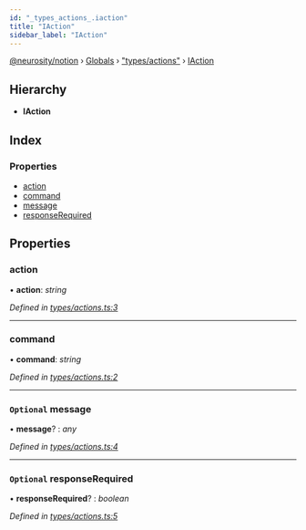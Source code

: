 ```yaml
---
id: "_types_actions_.iaction"
title: "IAction"
sidebar_label: "IAction"
---
```


[@neurosity/notion](../index.md) › [Globals](../globals.md) › ["types/actions"](../modules/_types_actions_.md) › [IAction](_types_actions_.iaction.md)

## Hierarchy

* **IAction**

## Index

### Properties

* [action](_types_actions_.iaction.md#action)
* [command](_types_actions_.iaction.md#command)
* [message](_types_actions_.iaction.md#optional-message)
* [responseRequired](_types_actions_.iaction.md#optional-responserequired)

## Properties

###  action

• **action**: *string*

*Defined in [types/actions.ts:3](https://github.com/neurosity/notion-js/blob/80b48df/src/types/actions.ts#L3)*

___

###  command

• **command**: *string*

*Defined in [types/actions.ts:2](https://github.com/neurosity/notion-js/blob/80b48df/src/types/actions.ts#L2)*

___

### `Optional` message

• **message**? : *any*

*Defined in [types/actions.ts:4](https://github.com/neurosity/notion-js/blob/80b48df/src/types/actions.ts#L4)*

___

### `Optional` responseRequired

• **responseRequired**? : *boolean*

*Defined in [types/actions.ts:5](https://github.com/neurosity/notion-js/blob/80b48df/src/types/actions.ts#L5)*
